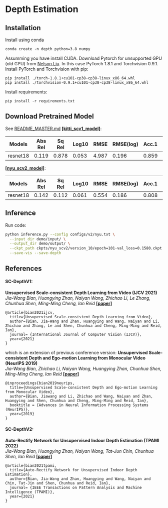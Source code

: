 # Depth Estimation

## Installation
Install using conda
```
conda create -n depth python=3.8 numpy
```
Assumming you have install CUDA. Download Pytorch for unsupported GPU (old GPU) from [Nelson Liu](https://cs.stanford.edu/~nfliu/files/pytorch/whl/torch_stable.html). In this case PyTorch 1.8.1 and Torchvision 0.9.1. Install PyTorch and Torchvision with pip:
```
pip install ./torch-1.8.1+cu101-cp38-cp38-linux_x86_64.whl
pip install ./torchvision-0.9.1+cu101-cp38-cp38-linux_x86_64.whl
```
Install requirements:
```
pip install -r requirements.txt
```

## Download Pretrained Model
See [README_MASTER.md](README_MASTER.md)
[**[kitti_scv1_model]**](https://1drv.ms/u/s!AiV6XqkxJHE2mUNoHDuA2FKjjioD?e=fD8Ish):

|  Models  | Abs Rel | Sq Rel | Log10 | RMSE  | RMSE(log) | Acc.1 | Acc.2 | Acc.3 |
|----------|---------|--------|-------|-------|-----------|-------|-------|-------|
| resnet18 | 0.119   | 0.878  | 0.053 | 4.987 | 0.196     | 0.859 | 0.956 | 0.981 |

 [**[nyu_scv2_model]**](https://1drv.ms/u/s!AiV6XqkxJHE2mUSxFrPz690xaxwH?e=wFOR6A):

|  Models  | Abs Rel | Sq Rel | Log10 | RMSE  | RMSE(log) | Acc.1 | Acc.2 | Acc.3 |
|----------|---------|--------|-------|-------|-----------|-------|-------|-------|
| resnet18 | 0.142   | 0.112  | 0.061 | 0.554 | 0.186     | 0.808 | 0.951 | 0.987 |

## Inference
Run code:
```bash
python inference.py --config configs/v2/nyu.txt \
  --input_dir demo/input/ \
  --output_dir demo/output/ \
  --ckpt_path ckpts/nyu_scv2/version_10/epoch=101-val_loss=0.1580.ckpt \
  --save-vis --save-depth
```

## References

#### SC-DepthV1:
**Unsupervised Scale-consistent Depth Learning from Video (IJCV 2021)** \
*Jia-Wang Bian, Huangying Zhan, Naiyan Wang, Zhichao Li, Le Zhang, Chunhua Shen, Ming-Ming Cheng, Ian Reid* 
[**[paper]**](https://jwbian.net/Papers/SC_Depth_IJCV_21.pdf)
```
@article{bian2021ijcv, 
  title={Unsupervised Scale-consistent Depth Learning from Video}, 
  author={Bian, Jia-Wang and Zhan, Huangying and Wang, Naiyan and Li, Zhichao and Zhang, Le and Shen, Chunhua and Cheng, Ming-Ming and Reid, Ian}, 
  journal= {International Journal of Computer Vision (IJCV)}, 
  year={2021} 
}
```
which is an extension of previous conference version:
**Unsupervised Scale-consistent Depth and Ego-motion Learning from Monocular Video (NeurIPS 2019)** \
*Jia-Wang Bian, Zhichao Li, Naiyan Wang, Huangying Zhan, Chunhua Shen, Ming-Ming Cheng, Ian Reid* 
[**[paper]**](https://papers.nips.cc/paper/2019/file/6364d3f0f495b6ab9dcf8d3b5c6e0b01-Paper.pdf)
```
@inproceedings{bian2019neurips,
  title={Unsupervised Scale-consistent Depth and Ego-motion Learning from Monocular Video},
  author={Bian, Jiawang and Li, Zhichao and Wang, Naiyan and Zhan, Huangying and Shen, Chunhua and Cheng, Ming-Ming and Reid, Ian},
  booktitle = {Advances in Neural Information Processing Systems (NeurIPS)},
  year={2019}
}
```

#### SC-DepthV2:
**Auto-Rectify Network for Unsupervised Indoor Depth Estimation (TPAMI 2022)** \
*Jia-Wang Bian, Huangying Zhan, Naiyan Wang, Tat-Jun Chin, Chunhua Shen, Ian Reid*
[**[paper]**](https://arxiv.org/abs/2006.02708v2)
```
@article{bian2021tpami, 
  title={Auto-Rectify Network for Unsupervised Indoor Depth Estimation}, 
  author={Bian, Jia-Wang and Zhan, Huangying and Wang, Naiyan and Chin, Tat-Jin and Shen, Chunhua and Reid, Ian}, 
  journal= {IEEE Transactions on Pattern Analysis and Machine Intelligence (TPAMI)}, 
  year={2021} 
}
```
